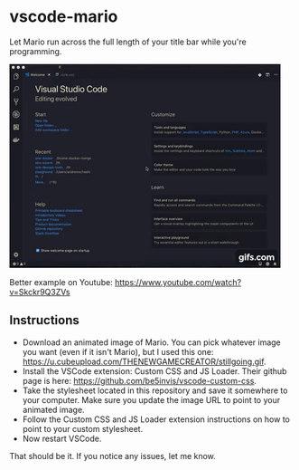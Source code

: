 # vscode-mario
Let Mario run across the full length of your title bar while you're programming.

![Alt text](VSCodeMario.gif)

Better example on Youtube: https://www.youtube.com/watch?v=Skckr9Q3ZVs

## Instructions

- Download an animated image of Mario.  You can pick whatever image you want (even if it isn't Mario), but I used this one: https://u.cubeupload.com/THENEWGAMECREATOR/stillgoing.gif.  
- Install the VSCode extension: Custom CSS and JS Loader.  Their github page is here: https://github.com/be5invis/vscode-custom-css.
- Take the stylesheet located in this repository and save it somewhere to your computer. Make sure you update the image URL to point to your animated image. 
- Follow the Custom CSS and JS Loader extension instructions on how to point to your custom stylesheet.  
- Now restart VSCode.

That should be it.  If you notice any issues, let me know. 

